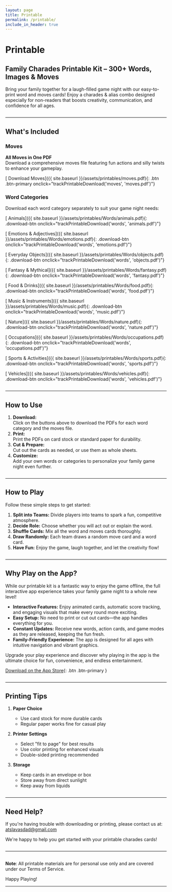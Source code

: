 ```yaml
---
layout: page
title: Printable
permalink: /printable/
include_in_header: true
---
```


<script>
    // Track printable page view when the page loads
    document.addEventListener('DOMContentLoaded', function() {
        if (typeof trackPrintableView === 'function') {
            trackPrintableView();
        }
    });

    // Track printable downloads
    function trackPrintableDownload(category, filename) {
        if (typeof firebase !== 'undefined' && firebase.analytics) {
            firebase.analytics().logEvent('printable_download', {
                category: category,
                filename: filename,
                page_url: window.location.href
            });
        }
    }
</script>

# Printable

## Family Charades Printable Kit – 300+ Words, Images & Moves

Bring your family together for a laugh-filled game night with our easy-to-print word and moves cards! Enjoy a charades & alias combo designed especially for non-readers that boosts creativity, communication, and confidence for all ages.

<hr style="border-top: 1px solid black; margin: 2em 0; background: none;">

## What's Included

### Moves
**All Moves in One PDF**  
  Download a comprehensive moves file featuring fun actions and silly twists to enhance your gameplay.

  [<i class="fas fa-download"></i> Download Moves]({{ site.baseurl }}/assets/printables/moves.pdf){: .btn .btn-primary onclick="trackPrintableDownload('moves', 'moves.pdf')"}

### Word Categories
Download each word category separately to suit your game night needs:

[<i class="fas fa-paw"></i>  Animals]({{ site.baseurl }}/assets/printables/Words/animals.pdf){: .download-btn onclick="trackPrintableDownload('words', 'animals.pdf')"}

[<i class="fas fa-smile"></i>  Emotions & Adjectives]({{ site.baseurl }}/assets/printables/Words/emotions.pdf){: .download-btn onclick="trackPrintableDownload('words', 'emotions.pdf')"}

[<i class="fas fa-cube"></i>  Everyday Objects]({{ site.baseurl }}/assets/printables/Words/objects.pdf){: .download-btn onclick="trackPrintableDownload('words', 'objects.pdf')"}

[<i class="fas fa-dragon"></i>  Fantasy & Mythical]({{ site.baseurl }}/assets/printables/Words/fantasy.pdf){: .download-btn onclick="trackPrintableDownload('words', 'fantasy.pdf')"}

[<i class="fas fa-utensils"></i>  Food & Drinks]({{ site.baseurl }}/assets/printables/Words/food.pdf){: .download-btn onclick="trackPrintableDownload('words', 'food.pdf')"}

[<i class="fas fa-music"></i>  Music & Instruments]({{ site.baseurl }}/assets/printables/Words/music.pdf){: .download-btn onclick="trackPrintableDownload('words', 'music.pdf')"}

[<i class="fas fa-leaf"></i>  Nature]({{ site.baseurl }}/assets/printables/Words/nature.pdf){: .download-btn onclick="trackPrintableDownload('words', 'nature.pdf')"}

[<i class="fas fa-briefcase"></i>  Occupations]({{ site.baseurl }}/assets/printables/Words/occupations.pdf){: .download-btn onclick="trackPrintableDownload('words', 'occupations.pdf')"}

[<i class="fas fa-football-ball"></i>  Sports & Activities]({{ site.baseurl }}/assets/printables/Words/sports.pdf){: .download-btn onclick="trackPrintableDownload('words', 'sports.pdf')"}

[<i class="fas fa-car"></i>  Vehicles]({{ site.baseurl }}/assets/printables/Words/vehicles.pdf){: .download-btn onclick="trackPrintableDownload('words', 'vehicles.pdf')"}

<hr style="border-top: 1px solid black; margin: 2em 0; background: none;">

## How to Use

1. **Download:**  
   Click on the buttons above to download the PDFs for each word category and the moves file.
2. **Print:**  
   Print the PDFs on card stock or standard paper for durability.
3. **Cut & Prepare:**  
   Cut out the cards as needed, or use them as whole sheets.
4. **Customize:**  
   Add your own words or categories to personalize your family game night even further.

<hr style="border-top: 1px solid black; margin: 2em 0; background: none;">

## How to Play

Follow these simple steps to get started:
1. **Split into Teams:** Divide players into teams to spark a fun, competitive atmosphere.
2. **Decide Role:** Choose whether you will act out or explain the word.
3. **Shuffle Cards:** Mix all the word and moves cards thoroughly.
4. **Draw Randomly:** Each team draws a random move card and a word card.
5. **Have Fun:** Enjoy the game, laugh together, and let the creativity flow!

<hr style="border-top: 1px solid black; margin: 2em 0; background: none;">

## Why Play on the App?

While our printable kit is a fantastic way to enjoy the game offline, the full interactive app experience takes your family game night to a whole new level!  
- **Interactive Features:** Enjoy animated cards, automatic score tracking, and engaging visuals that make every round more exciting.  
- **Easy Setup:** No need to print or cut out cards—the app handles everything for you.  
- **Constant Updates:** Receive new words, action cards, and game modes as they are released, keeping the fun fresh.  
- **Family-Friendly Experience:** The app is designed for all ages with intuitive navigation and vibrant graphics.

Upgrade your play experience and discover why playing in the app is the ultimate choice for fun, convenience, and endless entertainment.

[<i class="fab fa-app-store-ios"></i> Download on the App Store](https://apps.apple.com/us/app/id6741069450){: .btn .btn-primary }

<hr style="border-top: 1px solid black; margin: 2em 0; background: none;">

## Printing Tips

1. **Paper Choice**
   - Use card stock for more durable cards
   - Regular paper works fine for casual play

2. **Printer Settings**
   - Select "fit to page" for best results
   - Use color printing for enhanced visuals
   - Double-sided printing recommended

3. **Storage**
   - Keep cards in an envelope or box
   - Store away from direct sunlight
   - Keep away from liquids

<hr style="border-top: 1px solid black; margin: 2em 0; background: none;">

## Need Help?

If you're having trouble with downloading or printing, please contact us at:
[atslavasdad@gmail.com](mailto:atslavasdad@gmail.com)

We're happy to help you get started with your printable charades cards!

<hr style="border-top: 1px solid black; margin: 2em 0; background: none;">

**Note**: All printable materials are for personal use only and are covered under our Terms of Service.

Happy Playing!

--- 